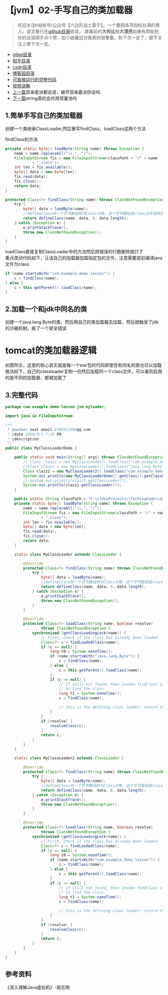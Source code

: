 # 【jvm】02-手写自己的类加载器
> 欢迎关注b站账号/公众号【六边形战士夏宁】，一个要把各项指标拉满的男人。该文章已在[github目录](https://github.com/edanlx/SealBook)收录。
屏幕前的**大帅比**和**大漂亮**如果有帮助到你的话请顺手点个赞、加个收藏这对我真的很重要。别下次一定了，都不关注上哪下次一定。
* [gitee目录](https://gitee.com/seal_li/SealBook)
* [知乎目录](https://zhuanlan.zhihu.com/p/338222208)
* [csdn目录](https://blog.csdn.net/seal_li/article/details/111415366)
* [博客园目录](https://www.cnblogs.com/sealLee/articles/14748368.html)
* [可直接运行的完整代码](https://github.com/edanlx/TechingCode/tree/master/demoGrace/src/main/java/com/example/demo/lesson/jvm/myloader)  
* [视频讲解](https://www.bilibili.com/video/BV1Y54y1274Y/) 
* [上一篇](./01classloader.md)双亲委派都会说，破坏双亲委派你会吗
* [下一篇](./03jv.md)string真的会共用常量池吗

## 1.简单手写自己的类加载器

创建一个类继承ClassLoader,然后重写findClass、loadClass这两个方法

findClass的方法
```java
private static byte[] loadByte(String name) throws Exception {
    name = name.replaceAll("\\.", "/");
    FileInputStream fis = new FileInputStream(classPath + "/" + name
            + ".class");
    int len = fis.available();
    byte[] data = new byte[len];
    fis.read(data);
    fis.close();
    return data;
}

protected Class<?> findClass(String name) throws ClassNotFoundException {
    try {
        byte[] data = loadByte(name);
        //defineClass将一个字节数组转为Class对象，这个字节数组是class文件读取后最终的字节数组。
        return defineClass(name, data, 0, data.length);
    } catch (Exception e) {
        e.printStackTrace();
        throw new ClassNotFoundException();
    }
}
```
loadClass直接复制ClassLoader中的方法然后把错误的行数删除就行了  
重点改动代码如下，让该自己的加载器加载指定包的文件，注意需要提前编译java文件为class
```java
if (name.startsWith("com.example.demo.lesson")) {
    c = findClass(name);
} else {
    c = this.getParent().loadClass(name);
}
```

## 2.加载一个和jdk中同名的类

创建一个java.lang.Byte的类，然后用自己的类加载器去加载，然后就触发了jdk的沙箱机制，报了一个安全错误

# tomcat的类加载器逻辑

如图所示，这里的核心其实就是每一个war包的代码即使含有同名的类也可以加载
做法如下，自己的classloader复制一份然后加载同一个class文件，可以看到启用的是不同的加载器，都被加载了

## 3.完整代码
```java
package com.example.demo.lesson.jvm.myloader;

import java.io.FileInputStream;

/**
 * @author seal email:876651109@qq.com
 * @date 2020/9/1 7:23 PM
 * @description
 */
public class MyClassLoaderDemo {

    public static void main(String[] args) throws ClassNotFoundException {
        // Class clazz1 = new MyClassLoader().loadClass("com.example.demo.lesson.jvm.loader.A",false);
        //Class clazz1 = new MyClassLoader().loadClass("java.lang.Byte",false);
        Class clazz2 = new MyClassLoader2().loadClass("com.example.demo.lesson.jvm.loader.A",false);
        System.out.println(new MyClassLoaderDemo().getClass().getClassLoader());
        // System.out.println(clazz1.getClassLoader());
        System.out.println(clazz2.getClassLoader());
    }

    public static String classPath = "F:\\IdeaProjects\\TechingCode\\demoGrace\\src\\main\\java";
    private static byte[] loadByte(String name) throws Exception {
        name = name.replaceAll("\\.", "/");
        FileInputStream fis = new FileInputStream(classPath + "/" + name
                + ".class");
        int len = fis.available();
        byte[] data = new byte[len];
        fis.read(data);
        fis.close();
        return data;
    }

    static class MyClassLoader extends ClassLoader {

        @Override
        protected Class<?> findClass(String name) throws ClassNotFoundException {
            try {
                byte[] data = loadByte(name);
                //defineClass将一个字节数组转为Class对象，这个字节数组是class文件读取后最终的字节数组。
                return defineClass(name, data, 0, data.length);
            } catch (Exception e) {
                e.printStackTrace();
                throw new ClassNotFoundException();
            }
        }

        @Override
        protected Class<?> loadClass(String name, boolean resolve)
                throws ClassNotFoundException {
            synchronized (getClassLoadingLock(name)) {
                // First, check if the class has already been loaded
                Class<?> c = findLoadedClass(name);
                if (c == null) {
                    long t0 = System.nanoTime();
                    if (name.startsWith("java.lang.Byte")) {
                        c = findClass(name);
                    } else {
                        c = this.getParent().loadClass(name);
                    }
                    if (c == null) {
                        // If still not found, then invoke findClass in order
                        // to find the class.
                        long t1 = System.nanoTime();
                        c = findClass(name);

                        // this is the defining class loader; record the stats
                    }
                }
                if (resolve) {
                    resolveClass(c);
                }
                return c;
            }
        }
    }

    static class MyClassLoader2 extends ClassLoader {

        @Override
        protected Class<?> findClass(String name) throws ClassNotFoundException {
            try {
                byte[] data = loadByte(name);
                //defineClass将一个字节数组转为Class对象，这个字节数组是class文件读取后最终的字节数组。
                return defineClass(name, data, 0, data.length);
            } catch (Exception e) {
                e.printStackTrace();
                throw new ClassNotFoundException();
            }
        }

        @Override
        protected Class<?> loadClass(String name, boolean resolve)
                throws ClassNotFoundException {
            synchronized (getClassLoadingLock(name)) {
                // First, check if the class has already been loaded
                Class<?> c = findLoadedClass(name);
                if (c == null) {
                    long t0 = System.nanoTime();
                    if (name.startsWith("com.example.demo.lesson")) {
                        c = findClass(name);
                    } else {
                        c = this.getParent().loadClass(name);
                    }
                    if (c == null) {
                        // If still not found, then invoke findClass in order
                        // to find the class.
                        long t1 = System.nanoTime();
                        c = findClass(name);

                        // this is the defining class loader; record the stats
                    }
                }
                if (resolve) {
                    resolveClass(c);
                }
                return c;
            }
        }
    }
}
```
## 参考资料
《深入理解Java虚拟机》-周志明